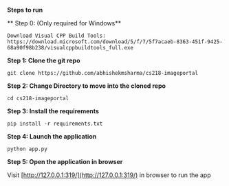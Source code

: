 
**Steps to run**

** Step 0: (Only required for Windows**

	Download Visual CPP Build Tools: https://download.microsoft.com/download/5/f/7/5f7acaeb-8363-451f-9425-68a90f98b238/visualcppbuildtools_full.exe

**Step 1: Clone the git repo**

    git clone https://github.com/abhishekmsharma/cs218-imageportal

**Step 2: Change Directory to move into the cloned repo**

    cd cs218-imageportal

**Step 3: Install the requirements** 

    pip install -r requirements.txt

**Step 4: Launch the application**

    python app.py

**Step 5: Open the application in browser**

Visit [http://127.0.0.1:319/](http://127.0.0.1:319/)  in browser to run the app
